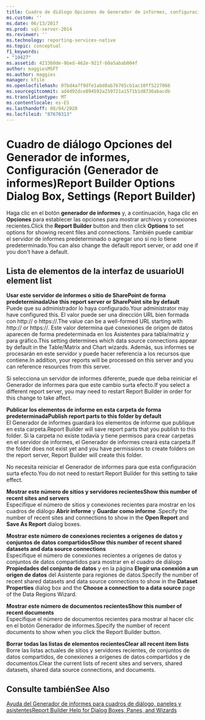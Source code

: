 ```yaml
---
title: Cuadro de diálogo Opciones de Generador de informes, configuración (Generador de informes) | Microsoft Docs
ms.custom: ''
ms.date: 06/13/2017
ms.prod: sql-server-2014
ms.reviewer: ''
ms.technology: reporting-services-native
ms.topic: conceptual
f1_keywords:
- "10427"
ms.assetid: 423360de-9bed-462e-921f-60a5abab004f
author: maggiesMSFT
ms.author: maggies
manager: kfile
ms.openlocfilehash: 07bd4a7f9dfe1abd8ab76765cb1ac10ff5227066
ms.sourcegitcommit: ad4d92dce894592a259721a1571b1d8736abacdb
ms.translationtype: MT
ms.contentlocale: es-ES
ms.lasthandoff: 08/04/2020
ms.locfileid: "87670313"
---
```

# <a name="report-builder-options-dialog-box-settings-report-builder"></a><span data-ttu-id="d05c9-102">Cuadro de diálogo Opciones del Generador de informes, Configuración (Generador de informes)</span><span class="sxs-lookup"><span data-stu-id="d05c9-102">Report Builder Options Dialog Box, Settings (Report Builder)</span></span>
  <span data-ttu-id="d05c9-103">Haga clic en el botón **generador de informes** y, a continuación, haga clic en **Opciones** para establecer las opciones para mostrar archivos y conexiones recientes.</span><span class="sxs-lookup"><span data-stu-id="d05c9-103">Click the **Report Builder** button and then click **Options** to set options for showing recent files and connections.</span></span> <span data-ttu-id="d05c9-104">También puede cambiar el servidor de informes predeterminado o agregar uno si no lo tiene predeterminado.</span><span class="sxs-lookup"><span data-stu-id="d05c9-104">You can also change the default report server, or add one if you don't have a default.</span></span>  
  
## <a name="ui-element-list"></a><span data-ttu-id="d05c9-105">Lista de elementos de la interfaz de usuario</span><span class="sxs-lookup"><span data-stu-id="d05c9-105">UI element list</span></span>  
 <span data-ttu-id="d05c9-106">**Usar este servidor de informes o sitio de SharePoint de forma predeterminada**</span><span class="sxs-lookup"><span data-stu-id="d05c9-106">**Use this report server or SharePoint site by default**</span></span>  
 <span data-ttu-id="d05c9-107">Puede que su administrador lo haya configurado.</span><span class="sxs-lookup"><span data-stu-id="d05c9-107">Your administrator may have configured this.</span></span> <span data-ttu-id="d05c9-108">El valor puede ser una dirección URL bien formada con http:// o https://.</span><span class="sxs-lookup"><span data-stu-id="d05c9-108">The value can be a well-formed URL starting with http:// or https://.</span></span> <span data-ttu-id="d05c9-109">Este valor determina qué conexiones de origen de datos aparecen de forma predeterminada en los Asistentes para tabla/matriz y para gráfico.</span><span class="sxs-lookup"><span data-stu-id="d05c9-109">This setting determines which data source connections appear by default in the Table/Matrix and Chart wizards.</span></span> <span data-ttu-id="d05c9-110">Además, sus informes se procesarán en este servidor y puede hacer referencia a los recursos que contiene.</span><span class="sxs-lookup"><span data-stu-id="d05c9-110">In addition, your reports will be processed on this server and you can reference resources from this server.</span></span>  
  
 <span data-ttu-id="d05c9-111">Si selecciona un servidor de informes diferente, puede que deba reiniciar el Generador de informes para que este cambio surta efecto.</span><span class="sxs-lookup"><span data-stu-id="d05c9-111">If you select a different report server, you may need to restart Report Builder in order for this change to take affect.</span></span>  
  
 <span data-ttu-id="d05c9-112">**Publicar los elementos de informe en esta carpeta de forma predeterminada**</span><span class="sxs-lookup"><span data-stu-id="d05c9-112">**Publish report parts to this folder by default**</span></span>  
 <span data-ttu-id="d05c9-113">El Generador de informes guardará los elementos de informe que publique en esta carpeta.</span><span class="sxs-lookup"><span data-stu-id="d05c9-113">Report Builder will save report parts that you publish to this folder.</span></span> <span data-ttu-id="d05c9-114">Si la carpeta no existe todavía y tiene permisos para crear carpetas en el servidor de informes, el Generador de informes creará esta carpeta.</span><span class="sxs-lookup"><span data-stu-id="d05c9-114">If the folder does not exist yet and you have permissions to create folders on the report server, Report Builder will create this folder.</span></span>  
  
 <span data-ttu-id="d05c9-115">No necesita reiniciar el Generador de informes para que esta configuración surta efecto.</span><span class="sxs-lookup"><span data-stu-id="d05c9-115">You do not need to restart Report Builder for this setting to take effect.</span></span>  
  
 <span data-ttu-id="d05c9-116">**Mostrar este número de sitios y servidores recientes**</span><span class="sxs-lookup"><span data-stu-id="d05c9-116">**Show this number of recent sites and servers**</span></span>  
 <span data-ttu-id="d05c9-117">Especifique el número de sitios y conexiones recientes para mostrar en los cuadros de diálogo **Abrir informe** y **Guardar como informe** .</span><span class="sxs-lookup"><span data-stu-id="d05c9-117">Specify the number of recent sites and connections to show in the **Open Report** and **Save As Report** dialog boxes.</span></span>  
  
 <span data-ttu-id="d05c9-118">**Mostrar este número de conexiones recientes a orígenes de datos y conjuntos de datos compartidos**</span><span class="sxs-lookup"><span data-stu-id="d05c9-118">**Show this number of recent shared datasets and data source connections**</span></span>  
 <span data-ttu-id="d05c9-119">Especifique el número de conexiones recientes a orígenes de datos y conjuntos de datos compartidos para mostrar en el cuadro de diálogo **Propiedades del conjunto de datos** y en la página **Elegir una conexión a un origen de datos** del Asistente para regiones de datos.</span><span class="sxs-lookup"><span data-stu-id="d05c9-119">Specify the number of recent shared datasets and data source connections to show in the **Dataset Properties** dialog box and the **Choose a connection to a data source** page of the Data Regions Wizard.</span></span>  
  
 <span data-ttu-id="d05c9-120">**Mostrar este número de documentos recientes**</span><span class="sxs-lookup"><span data-stu-id="d05c9-120">**Show this number of recent documents**</span></span>  
 <span data-ttu-id="d05c9-121">Especifique el número de documentos recientes para mostrar al hacer clic en el botón Generador de informes.</span><span class="sxs-lookup"><span data-stu-id="d05c9-121">Specify the number of recent documents to show when you click the Report Builder button.</span></span>  
  
 <span data-ttu-id="d05c9-122">**Borrar todas las listas de elementos recientes**</span><span class="sxs-lookup"><span data-stu-id="d05c9-122">**Clear all recent item lists**</span></span>  
 <span data-ttu-id="d05c9-123">Borre las listas actuales de sitios y servidores recientes, de conjuntos de datos compartidos, de conexiones a orígenes de datos compartidos y de documentos.</span><span class="sxs-lookup"><span data-stu-id="d05c9-123">Clear the current lists of recent sites and servers, shared datasets, shared data source connections, and documents.</span></span>  
  
## <a name="see-also"></a><span data-ttu-id="d05c9-124">Consulte también</span><span class="sxs-lookup"><span data-stu-id="d05c9-124">See Also</span></span>  
 [<span data-ttu-id="d05c9-125">Ayuda del Generador de informes para cuadros de diálogo, paneles y asistentes</span><span class="sxs-lookup"><span data-stu-id="d05c9-125">Report Builder Help for Dialog Boxes, Panes, and Wizards</span></span>](../report-builder-help-for-dialog-boxes-panes-and-wizards.md)  
  
  
